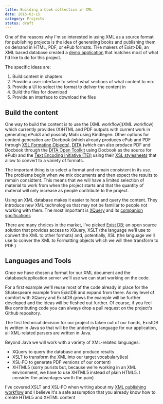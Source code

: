 ```yaml
---
title: Building a book collection in XML
date: 2015-03-15
category: Projects
status: draft
---
```


One of the reasons why I'm so interested in using XML as a source format for publishing projects is the idea of generating books and publishing them on demand in HTML, PDF, or ePub formats. THe makers of Exist-DB, an XML based database created a [demo application](http://exist-db.org/exist/apps/shakespeare/works/) that matches most of what I'd like to do for this project. 

The specific ideas are:

1. Build content in chapters
2. Provide a user interface to select what sections of what content to mix
3. Provide a UI to select the format to deliver the content in
3. Build the files for download
4. Provide an interface to download the files

## Build the content

One way to build the content is to use the [XML workflow](XML workflow) which currently provides (X)HTML and PDF outputs with current work in generating ePub3 and possibly Mobi using Kindlegen. Other options for content generation are Docbook (which already produces ePub and PDF through [XSL Formating Objects](http://www.w3.org/TR/2006/REC-xsl11-20061205/)), [DITA](http://dita.xml.org/) (which can also produce PDF and Docbook through the [DITA Open Toolkit](http://www.dita-ot.org/) using Docbook as the source for ePub) and the [Text Encoding Initiative (TEI)](http://www.tei-c.org/) using their [XSL stylesheets](http://www.tei-c.org/release/doc/tei-xsl/) that allow to convert to a variety of formats. 

The important thing is to select a format and remain consistent in its use. The problems begin when we mix documents and then expect the results to remain considtent. This means that we will have a limited selection of material to work from when the project starts and that the quantity of material will only increase as people contribute to the project.

Using an XML database makes it easier to host and query the content. They introduce new XML technologies that may not be familiar to people not working with them. The most important is [XQuery](http://www.w3.org/TR/2014/REC-xquery-30-20140408/) and its [companion spcifications](http://www.w3.org/blog/news/archives/3773)

There are many choices in the market, I've picked [Exist DB](http://exist-db.org/); an open source solution that provides access to XQuery, XSLT (the language we'll use to convert the XML to other formats) and, potentially, XSL (the language we'll use to conver the XML to Formatting objects which we will then transform to PDF.)


## Languages and Tools

Once we have chosen a format for our XML document and the database/application server we'll use we can start working on the code. 

For a first example we'll reuse most of the code already in place for the Shakespeare example from ExistDB and expand from there. As my level of comfort with XQuery and ExistDB grows the example will be further developed and the ideas will be fleshed out further. Of course, if you feel like contributing code you can always drop a pull request on the project's Github repository.

The first technical decision for our project is taken out of our hands, ExistDB is written in Java so that will be the underlying language for our application, all XML-related parsers are written in Java.

Beyond Java we will work with a variety of XML-related languages:

* XQuery to query the database and produce results
* XSLT to transform the XML into our target vocabulary(ies)
* XSL-FO to generate PDF versions of our content)
* XHTML5 (sorry purists but, because we're working in an XML environment, we have to use XHTML5 instead of plain HTML5. I consider the advantages worth the pain)

I've covered XSLT and XSL-FO when writing about my [XML publishing workflow](http://publishing-project.rivendellweb.net/category/xml-workflow/) and I believe it's a safe assumption that you already know how to create HTML5 and XHTML content

